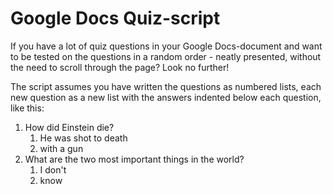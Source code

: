 Google Docs Quiz-script
=================================

If you have a lot of quiz questions in your Google Docs-document and want to be tested on the questions in a random order - neatly presented, without the need to scroll through the page? 
Look no further!

The script assumes you have written the questions as numbered lists, each new question as a new list with the answers indented below each question, like this:

1. How did Einstein die?
    1. He was shot to death
    2. with a gun
2. What are the two most important things in the world?
    1. I don't
    2. know
 